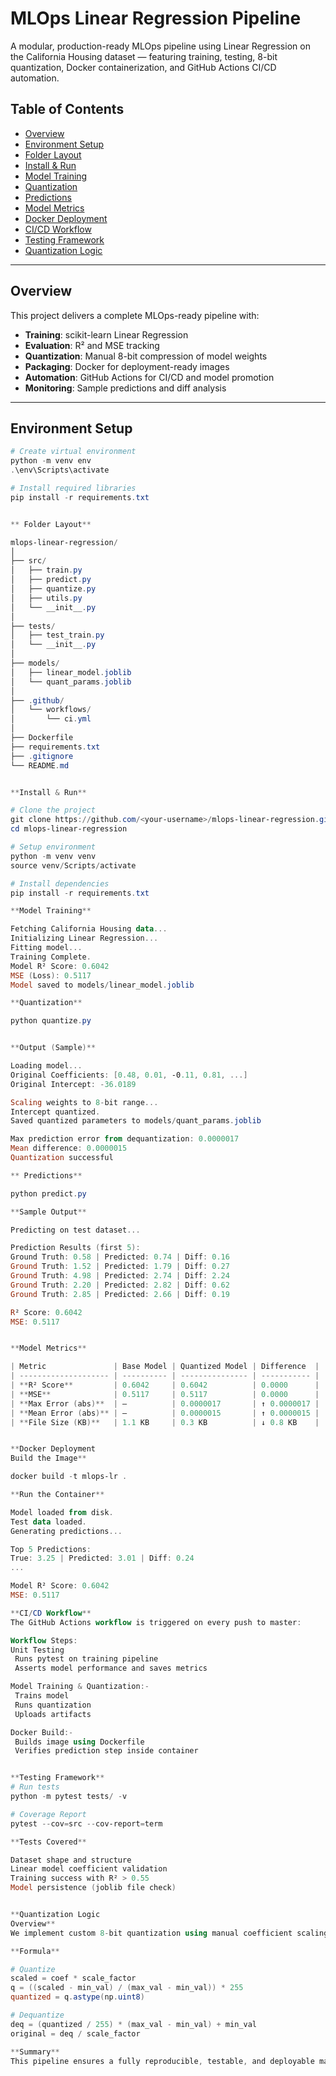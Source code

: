 # MLOps Linear Regression Pipeline

A modular, production-ready MLOps pipeline using Linear Regression on the California Housing dataset — featuring training, testing, 8-bit quantization, Docker containerization, and GitHub Actions CI/CD automation.

## Table of Contents

- [Overview](#overview)
- [Environment Setup](#environment-setup)
- [Folder Layout](#folder-layout)
- [Install & Run](#install--run)
- [Model Training](#model-training)
- [Quantization](#quantization)
- [Predictions](#predictions)
- [Model Metrics](#model-metrics)
- [Docker Deployment](#docker-deployment)
- [CI/CD Workflow](#cicd-workflow)
- [Testing Framework](#testing-framework)
- [Quantization Logic](#quantization-logic)

---

## Overview

This project delivers a complete MLOps-ready pipeline with:

- **Training**: scikit-learn Linear Regression
- **Evaluation**: R² and MSE tracking
- **Quantization**: Manual 8-bit compression of model weights
- **Packaging**: Docker for deployment-ready images
- **Automation**: GitHub Actions for CI/CD and model promotion
- **Monitoring**: Sample predictions and diff analysis

---

## Environment Setup

```powershell
# Create virtual environment
python -m venv env
.\env\Scripts\activate

# Install required libraries
pip install -r requirements.txt


** Folder Layout**

mlops-linear-regression/
│
├── src/
│   ├── train.py
│   ├── predict.py
│   ├── quantize.py
│   ├── utils.py
│   └── __init__.py
│
├── tests/
│   ├── test_train.py
│   └── __init__.py
│
├── models/
│   ├── linear_model.joblib
│   └── quant_params.joblib
│
├── .github/
│   └── workflows/
│       └── ci.yml
│
├── Dockerfile
├── requirements.txt
├── .gitignore
└── README.md


**Install & Run**

# Clone the project
git clone https://github.com/<your-username>/mlops-linear-regression.git
cd mlops-linear-regression

# Setup environment
python -m venv venv
source venv/Scripts/activate

# Install dependencies
pip install -r requirements.txt

**Model Training**

Fetching California Housing data...
Initializing Linear Regression...
Fitting model...
Training Complete.
Model R² Score: 0.6042
MSE (Loss): 0.5117
Model saved to models/linear_model.joblib

**Quantization**

python quantize.py


**Output (Sample)**

Loading model...
Original Coefficients: [0.48, 0.01, -0.11, 0.81, ...]
Original Intercept: -36.0189

Scaling weights to 8-bit range...
Intercept quantized.
Saved quantized parameters to models/quant_params.joblib

Max prediction error from dequantization: 0.0000017
Mean difference: 0.0000015
Quantization successful

** Predictions**

python predict.py

**Sample Output**

Predicting on test dataset...

Prediction Results (first 5):
Ground Truth: 0.58 | Predicted: 0.74 | Diff: 0.16
Ground Truth: 1.52 | Predicted: 1.79 | Diff: 0.27
Ground Truth: 4.98 | Predicted: 2.74 | Diff: 2.24
Ground Truth: 2.20 | Predicted: 2.82 | Diff: 0.62
Ground Truth: 2.85 | Predicted: 2.66 | Diff: 0.19

R² Score: 0.6042
MSE: 0.5117


**Model Metrics**

| Metric               | Base Model | Quantized Model | Difference  |
| -------------------- | ---------- | --------------- | ----------- |
| **R² Score**         | 0.6042     | 0.6042          | 0.0000      |
| **MSE**              | 0.5117     | 0.5117          | 0.0000      |
| **Max Error (abs)**  | —          | 0.0000017       | ↑ 0.0000017 |
| **Mean Error (abs)** | —          | 0.0000015       | ↑ 0.0000015 |
| **File Size (KB)**   | 1.1 KB     | 0.3 KB          | ↓ 0.8 KB    |


**Docker Deployment
Build the Image**

docker build -t mlops-lr .

**Run the Container**

Model loaded from disk.
Test data loaded.
Generating predictions...

Top 5 Predictions:
True: 3.25 | Predicted: 3.01 | Diff: 0.24
...

Model R² Score: 0.6042
MSE: 0.5117

**CI/CD Workflow**
The GitHub Actions workflow is triggered on every push to master:

Workflow Steps:
Unit Testing
 Runs pytest on training pipeline
 Asserts model performance and saves metrics

Model Training & Quantization:-
 Trains model
 Runs quantization
 Uploads artifacts

Docker Build:-
 Builds image using Dockerfile
 Verifies prediction step inside container


**Testing Framework**
# Run tests
python -m pytest tests/ -v

# Coverage Report
pytest --cov=src --cov-report=term

**Tests Covered**

Dataset shape and structure
Linear model coefficient validation
Training success with R² > 0.55
Model persistence (joblib file check)


**Quantization Logic
Overview**
We implement custom 8-bit quantization using manual coefficient scaling. This compresses the model size with negligible impact on accuracy.

**Formula**

# Quantize
scaled = coef * scale_factor
q = ((scaled - min_val) / (max_val - min_val)) * 255
quantized = q.astype(np.uint8)

# Dequantize
deq = (quantized / 255) * (max_val - min_val) + min_val
original = deq / scale_factor

**Summary**
This pipeline ensures a fully reproducible, testable, and deployable machine learning workflow, suitable for enterprise-grade CI/CD and edge deployment.

